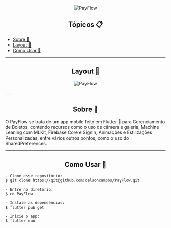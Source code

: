 <p align="center">
  <img alt="PayFlow" src="https://github.com/rocketseat-education/nlw-06-flutter/blob/main/.github/payflow-logo.png">
</p>

<h2 align="center">Tópicos 📋</h2>

   <p>
   
   - [Sobre 📖](#sobre-)
   - [Layout 🎨](#layout-)
   - [Como Usar 🤔](#como-usar-)

   </p>

---

<h2 align="center">Layout 🎨</h2>

   <p align="center">
      <img alt="PayFlow" title="PayFlow" src="https://github.com/rocketseat-education/nlw-06-flutter/blob/main/.github/capa.png" />
   </p>
---

<h2 align="center">Sobre 📖</h2>
   
<p>
   O PayFlow se trata de um app mobile feito em Flutter 💙 para Gerenciamento de Boletos, contendo recursos como o uso de câmera e galeria, Machine Leaning com MLKit, Firebase Core e SignIn, Animações e Estilizações Personalizadas, entre vários outros pontos, como o uso do SharedPreferences. <br>
</p>

---

  <h2 align="center">Como Usar 🤔</h2>

   ```
   - Clone esse repositório:
   $ git clone https://git@github.com:celsoncampos/PayFlow.git

   - Entre no diretório:
   $ cd PayFlow

   - Instale as dependências:
   $ flutter pub get

   - Inicie o app: 
   $ flutter run
